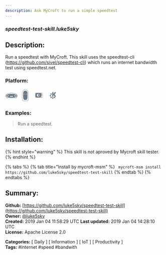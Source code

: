 ```yaml
---
description: Ask MyCroft to run a simple speedtest
---
```


### _speedtest-test-skill.luke5sky_  
## Description:  
Run a speedtest with MyCroft.
This skill uses the speedtest-cli (https://github.com/sivel/speedtest-cli) which runs an internet bandwidth test using speedtest.net.  
  
  
### Platform:  
 ![Mark I](../.gitbook/assets/mark-1-icon.png)  ![Mark II](../.gitbook/assets/mark-2-icon.png)  ![Picroft](../.gitbook/assets/picroft-icon.png)  ![plasmoid](../.gitbook/assets/kde.png)   
### Examples:  
> Run a speedtest.  
  
## Installation:  
{% hint style="warning" %}
This skill is not aproved by Mycroft skill tester.
{% endhint %}
    
{% tabs %}
{% tab title="Install by mycroft-msm" %}
``` mycroft-msm install https://github.com/luke5sky/speedtest-test-skill```
{% endtab %}
  {% endtabs %}
    
## Summary:  
**Github:** [https://github.com/luke5sky/speedtest-test-skill](https://github.com/luke5sky/speedtest-test-skill)  
**Owner:** [@luke5sky](https://github.com/luke5sky)  
**Created:** 2019 Jan 04 11:58:29 UTC  **Last updated:** 2019 Jan 04 14:28:10 UTC  
**License:** Apache License 2.0  
  
**Categories:** [ Daily ] [ Information ] [ IoT ] [ Productivity ]   
**Tags:** \#ínternet \#speed \#bandwith   

